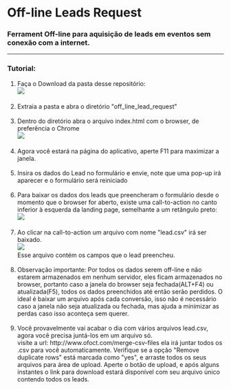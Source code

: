 <dl>
<h1> Off-line Leads Request </h1>
<h3> Ferrament Off-line para aquisição de leads em eventos sem conexão com a internet. </h3>
<hr>

<h3>Tutorial:</h3>

<ol>
  <li>Faça o Download da pasta desse repositório:<br>
  <img src="http://i.imgur.com/cd7bfpm.png"></li><br>
  <li>Extraia a pasta e abra o diretório "off_line_lead_request"</li><br>
  <li>Dentro do diretório abra o arquivo index.html com o browser, de preferência o Chrome<br>
  <img src="http://i.imgur.com/XsbgUh4.png"></li><br>
  <li>Agora você estará na página do aplicativo, aperte F11 para maximizar a janela.</li><br>
  <li>Insira os dados do Lead no formulário e envie, note que uma pop-up irá aparecer e o formulário será reiniciado</li><br>
  <li>Para baixar os dados dos leads que preencheram o formulário desde o momento que o browser for aberto, existe uma call-to-action no canto inferior à esquerda da landing page, semelhante a um retângulo preto:<br>
  <img src="http://i.imgur.com/dkjampA.png"></li><br>
  <li>Ao clicar na call-to-action um arquivo com nome "lead.csv" irá ser baixado.<br>
  <img src="http://i.imgur.com/dpIAoVO.png"><br>
  Esse arquivo contém os campos que o lead preencheu.</li><br>
  <li>Observação importante: Por todos os dados serem off-line e não estarem armazenados em nenhum servidor, eles ficam armazenados no browser, portanto caso a janela do browser seja fechada(ALT+F4) ou atualizada(F5), todos os dados preenchidos até então serão perdidos. O ideal é baixar um arquivo após cada conversão, isso não é necessário caso a janela não seja atualizada ou fechada, mas ajuda a minimizar as perdas caso isso aconteça sem querer.</li><br>
  <li>Você provavelmente vai acabar o dia com vários arquivos lead.csv, agora você precisa juntá-los em um arquivo só.<br>
  visite a url: http://www.ofoct.com/merge-csv-files ela irá juntar todos os .csv para você automaticamente. Verifique se a opção "Remove duplicate rows" está marcada como "yes", e arraste todos os seus arquivos para área de upload. Aperte o botão de upload, e após alguns instantes o link para download estará disponível com seu arquivo único contendo todos os leads.</li><br>
</ol>

</dl>

